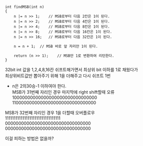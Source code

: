 ```
int findMSB(int n)
{
    n |= n >> 1;	// MSB로부터 다음 2칸은 1이 된다.
    n |= n >> 2;	// MSB로부터 다음 4칸은 1이 된다.
    n |= n >> 4;	// MSB로부터 다음 8칸은 1이 된다.
    n |= n >> 8;	// MSB로부터 다음 16칸은 1이 된다.
    n |= n >> 16;	// MSB로부터 다음 32칸은 1이 된다.
	
    n = n + 1;	// MSB 바로 앞 자리만 1이 된다.
	
    return (n >> 1);	// MSB만 1로 변환하여 리턴한다.
}
```
32bit int 값을 1,2,4,8,16칸 쉬프트해가면서 최상위 bit 이하를 1로 채웠다가  
최상위비트값만 뽑아주기 위해 1을 더해주고 다시 쉬프트 1번  
  
* n은 2의30승-1 이하여야 한다.  
MSB가 31번째 자리인 경우 마지막에 right shift할때 오류  
10000000000000000000000000000000  
11000000000000000000000000000000  
  
MSB가 32번째 자리인 경우 1을 더할때 오버플로우  
11111111111111111111111111111111  
00000000000000000000000000000000  
00000000000000000000000000000000  

이걸 피하는 방법은 없을까?

